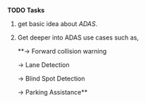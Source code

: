 **TODO Tasks**

1) get basic idea about *ADAS*.

2) Get deeper into ADAS use cases such as,
    
    **-> Forward collision warning
    
    -> Lane Detection
    
    -> Blind Spot Detection
    
    -> Parking Assistance**
